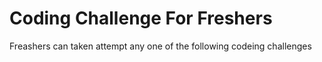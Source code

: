 # Coding Challenge For Freshers
Freashers can taken attempt any one of the following codeing challenges


